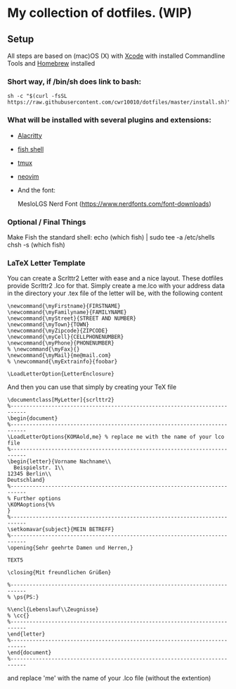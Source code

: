 # My collection of dotfiles. (WIP)

## Setup

All steps are based on (mac)OS (X) with [Xcode](https://developer.apple.com/xcode/) with installed Commandline Tools and [Homebrew](http://brew.sh) installed

### Short way, if /bin/sh does link to bash:

    sh -c "$(curl -fsSL https://raw.githubusercontent.com/cwr10010/dotfiles/master/install.sh)"

### What will be installed with several plugins and extensions:

- [Alacritty](https://github.com/alacritty/alacritty)
- [fish shell](https://fishshell.com)
- [tmux](https://github.com/tmux/tmux)
- [neovim](https://neovim.io)
- And the font:

  MesloLGS Nerd Font (https://www.nerdfonts.com/font-downloads)

### Optional / Final Things

Make Fish the standard shell:
echo (which fish) | sudo tee -a /etc/shells
chsh -s (which fish)

### LaTeX Letter Template

You can create a Scrlttr2 Letter with ease and a nice layout. These dotfiles provide Scrlttr2 .lco for that. Simply create a me.lco with your address data in the directory your .tex file of the letter will be, with the following content

    \newcommand{\myFirstname}{FIRSTNAME}
    \newcommand{\myFamilyname}{FAMILYNAME}
    \newcommand{\myStreet}{STREET AND NUMBER}
    \newcommand{\myTown}{TOWN}
    \newcommand{\myZipcode}{ZIPCODE}
    \newcommand{\myCell}{CELLPHONENUMBER}
    \newcommand{\myPhone}{PHONENUMBER}
    % \newcommand{\myFax}{}
    \newcommand{\myMail}{me@mail.com}
    % \newcommand{\myExtrainfo}{foobar}

    \LoadLetterOption{LetterEnclosure}

And then you can use that simply by creating your TeX file

    \documentclass[MyLetter]{scrlttr2}
    %---------------------------------------------------------------------------
    \begin{document}
    %---------------------------------------------------------------------------
    \LoadLetterOptions{KOMAold,me} % replace me with the name of your lco file
    %---------------------------------------------------------------------------
    \begin{letter}{Vorname Nachname\\
      Beispielstr. 1\\
    12345 Berlin\\
    Deutschland}
    %---------------------------------------------------------------------------
    % Further options
    \KOMAoptions{%%
    }
    %---------------------------------------------------------------------------
    \setkomavar{subject}{MEIN BETREFF}
    %---------------------------------------------------------------------------
    \opening{Sehr geehrte Damen und Herren,}

    TEXT5

    \closing{Mit freundlichen Grüßen}

    %---------------------------------------------------------------------------
    % \ps{PS:}

    %\encl{Lebenslauf\\Zeugnisse}
    % \cc{}
    %---------------------------------------------------------------------------
    \end{letter}
    %---------------------------------------------------------------------------
    \end{document}
    %---------------------------------------------------------------------------

and replace 'me' with the name of your .lco file (without the extention)
